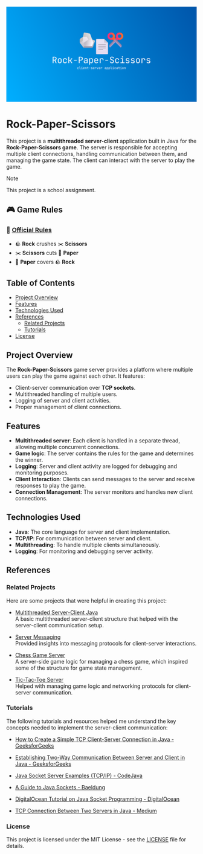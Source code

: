 ![banner](./media/banner.svg)

# Rock-Paper-Scissors

This project is a **multithreaded server-client** application built in Java for the **Rock-Paper-Scissors game**. The server is responsible for accepting multiple client connections, handling communication between them, and managing the game state. The client can interact with the server to play the game.


> [!NOTE]  
> This project is a school assignment.

## 🎮 Game Rules

### 📜 [Official Rules](https://wrpsa.com/the-official-rules-of-rock-paper-scissors/)

- 🪨 **Rock** crushes ✂️ **Scissors**
- ✂️ **Scissors** cuts 📄 **Paper**
- 📄 **Paper** covers 🪨 **Rock**

## Table of Contents
- [Project Overview](#project-overview)
- [Features](#features)
- [Technologies Used](#technologies-used)
- [References](#references)
    - [Related Projects](#related-projects)
    - [Tutorials](#tutorials)
- [License](#license)

## Project Overview

The **Rock-Paper-Scissors** game server provides a platform where multiple users can play the game against each other. It features:
- Client-server communication over **TCP sockets**.
- Multithreaded handling of multiple users.
- Logging of server and client activities.
- Proper management of client connections.

## Features

- **Multithreaded server**: Each client is handled in a separate thread, allowing multiple concurrent connections.
- **Game logic**: The server contains the rules for the game and determines the winner.
- **Logging**: Server and client activity are logged for debugging and monitoring purposes.
- **Client Interaction**: Clients can send messages to the server and receive responses to play the game.
- **Connection Management**: The server monitors and handles new client connections.

## Technologies Used

- **Java**: The core language for server and client implementation.
- **TCP/IP**: For communication between server and client.
- **Multithreading**: To handle multiple clients simultaneously.
- **Logging**: For monitoring and debugging server activity.

## References

### Related Projects

Here are some projects that were helpful in creating this project:

- [Multithreaded Server-Client Java](https://github.com/grupp3/Multithreaded-Server-Client-Java-)  
  A basic multithreaded server-client structure that helped with the server-client communication setup.

- [Server Messaging](https://github.com/jelinekp/server)  
  Provided insights into messaging protocols for client-server interactions.

- [Chess Game Server](https://github.com/acadiuss/JAVA)  
  A server-side game logic for managing a chess game, which inspired some of the structure for game state management.

- [Tic-Tac-Toe Server](https://github.com/LukasHaringer/Piskvorky-server-C-klient-JAVA)  
  Helped with managing game logic and networking protocols for client-server communication.

### Tutorials

The following tutorials and resources helped me understand the key concepts needed to implement the server-client communication:

- [How to Create a Simple TCP Client-Server Connection in Java - GeeksforGeeks](https://www.geeksforgeeks.org/how-to-create-a-simple-tcp-client-server-connection-in-java/)

- [Establishing Two-Way Communication Between Server and Client in Java - GeeksforGeeks](https://www.geeksforgeeks.org/establishing-the-two-way-communication-between-server-and-client-in-java/)

- [Java Socket Server Examples (TCP/IP) - CodeJava](https://www.codejava.net/java-se/networking/java-socket-server-examples-tcp-ip)

- [A Guide to Java Sockets - Baeldung](https://www.baeldung.com/a-guide-to-java-sockets)

- [DigitalOcean Tutorial on Java Socket Programming - DigitalOcean](https://www.digitalocean.com/community/tutorials/java-socket-programming-server-client)

- [TCP Connection Between Two Servers in Java - Medium](https://medium.com/@gaurangjotwani/creating-a-tcp-connection-between-two-servers-in-java-27fabe53deaa)

### License

This project is licensed under the MIT License - see the [LICENSE](/LICENSE) file for details.
